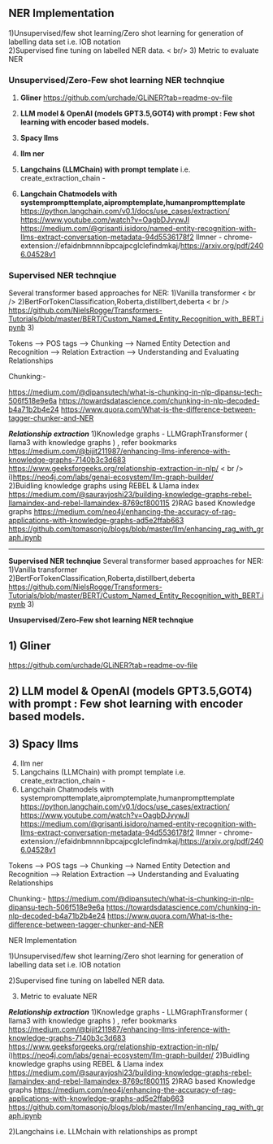 ## NER Implementation

1)Unsupervised/few shot learning/Zero shot learning for generation of labelling data set i.e. IOB notation <br />
2)Supervised fine tuning on labelled NER data. < br/>
3) Metric to evaluate NER <br/>


### Unsupervised/Zero-Few shot learning NER technqiue
1) **Gliner**
   https://github.com/urchade/GLiNER?tab=readme-ov-file

2) **LLM model & OpenAI (models GPT3.5,GOT4) with prompt : Few shot learning with encoder based models.**
3) **Spacy llms** 
4) **llm ner**
4) **Langchains (LLMChain) with prompt template** i.e. create_extraction_chain - 
5) **Langchain Chatmodels with systemprompttemplate,aipromptemplate,humanprompttemplate**
https://python.langchain.com/v0.1/docs/use_cases/extraction/
https://www.youtube.com/watch?v=OagbDJvywJI
https://medium.com/@grisanti.isidoro/named-entity-recognition-with-llms-extract-conversation-metadata-94d5536178f2
llmner - chrome-extension://efaidnbmnnnibpcajpcglclefindmkaj/https://arxiv.org/pdf/2406.04528v1

### Supervised NER technqiue
Several transformer based approaches for NER:
1)Vanilla transformer  < br />
2)BertForTokenClassification,Roberta,distillbert,deberta < br />
https://github.com/NielsRogge/Transformers-Tutorials/blob/master/BERT/Custom_Named_Entity_Recognition_with_BERT.ipynb
3)





Tokens --> POS tags --> Chunking --> Named Entity Detection and Recognition --> Relation Extraction --> Understanding and Evaluating Relationships


Chunking:-

https://medium.com/@dipansutech/what-is-chunking-in-nlp-dipansu-tech-506f518e9e6a
https://towardsdatascience.com/chunking-in-nlp-decoded-b4a71b2b4e24
https://www.quora.com/What-is-the-difference-between-tagger-chunker-and-NER







***Relationship extraction***
1)Knowledge graphs - LLMGraphTransformer ( llama3 with knowledge graphs ) , refer bookmarks <br />
https://medium.com/@bijit211987/enhancing-llms-inference-with-knowledge-graphs-7140b3c3d683   <br /> 
https://www.geeksforgeeks.org/relationship-extraction-in-nlp/  < br />
 i)https://neo4j.com/labs/genai-ecosystem/llm-graph-builder/ <br />
2)Buidling knowledge graphs using REBEL & Llama index
https://medium.com/@sauravjoshi23/building-knowledge-graphs-rebel-llamaindex-and-rebel-llamaindex-8769cf800115
2)RAG based Knowledge graphs
https://medium.com/neo4j/enhancing-the-accuracy-of-rag-applications-with-knowledge-graphs-ad5e2ffab663
https://github.com/tomasonjo/blogs/blob/master/llm/enhancing_rag_with_graph.ipynb

-------------------------------------------------------------------------------------------------------------


**Supervised NER technqiue**
Several transformer based approaches for NER:
1)Vanilla transformer
2)BertForTokenClassification,Roberta,distillbert,deberta
https://github.com/NielsRogge/Transformers-Tutorials/blob/master/BERT/Custom_Named_Entity_Recognition_with_BERT.ipynb
3)


**Unsupervised/Zero-Few shot learning NER technqiue**
## 1) Gliner
   https://github.com/urchade/GLiNER?tab=readme-ov-file

## 2) LLM model & OpenAI (models GPT3.5,GOT4) with prompt : Few shot learning with encoder based models. 
## 3) Spacy llms 
4) llm ner
4) Langchains (LLMChain) with prompt template i.e. create_extraction_chain - 
5) Langchain Chatmodels with systemprompttemplate,aipromptemplate,humanprompttemplate
https://python.langchain.com/v0.1/docs/use_cases/extraction/
https://www.youtube.com/watch?v=OagbDJvywJI
https://medium.com/@grisanti.isidoro/named-entity-recognition-with-llms-extract-conversation-metadata-94d5536178f2
llmner - chrome-extension://efaidnbmnnnibpcajpcglclefindmkaj/https://arxiv.org/pdf/2406.04528v1



Tokens --> POS tags --> Chunking --> Named Entity Detection and Recognition --> Relation Extraction --> Understanding and Evaluating Relationships

Chunking:-
https://medium.com/@dipansutech/what-is-chunking-in-nlp-dipansu-tech-506f518e9e6a
https://towardsdatascience.com/chunking-in-nlp-decoded-b4a71b2b4e24
https://www.quora.com/What-is-the-difference-between-tagger-chunker-and-NER


NER Implementation

1)Unsupervised/few shot learning/Zero shot learning for generation of labelling data set i.e. IOB notation

2)Supervised fine tuning on labelled NER data.

3) Metric to evaluate NER



***Relationship extraction***
1)Knowledge graphs - LLMGraphTransformer ( llama3 with knowledge graphs ) , refer bookmarks
https://medium.com/@bijit211987/enhancing-llms-inference-with-knowledge-graphs-7140b3c3d683   
https://www.geeksforgeeks.org/relationship-extraction-in-nlp/
 i)https://neo4j.com/labs/genai-ecosystem/llm-graph-builder/
2)Buidling knowledge graphs using REBEL & Llama index
https://medium.com/@sauravjoshi23/building-knowledge-graphs-rebel-llamaindex-and-rebel-llamaindex-8769cf800115
2)RAG based Knowledge graphs
https://medium.com/neo4j/enhancing-the-accuracy-of-rag-applications-with-knowledge-graphs-ad5e2ffab663
https://github.com/tomasonjo/blogs/blob/master/llm/enhancing_rag_with_graph.ipynb

2)Langchains i.e. LLMchain with relationships as prompt






